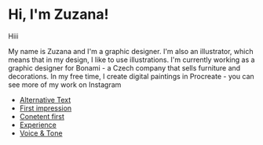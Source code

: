 # Hi, I'm Zuzana!

Hiii

My name is Zuzana and I'm a graphic designer. I'm also an illustrator, which means that in my design, I like to use illustrations.
I'm currently working as a graphic designer for Bonami - a Czech company that sells furniture and decorations. 
In my free time, I create digital paintings in Procreate - you can see more of my work on Instagram 

- [Alternative Text](01-alternative-text/index.md)
- [First impression](02-first-impression/index.md)
- [Conetent first](03-content-first/index.md)
- [Experience](04-experience/index.md)
- [Voice & Tone](05-voice-tone/index.md)
